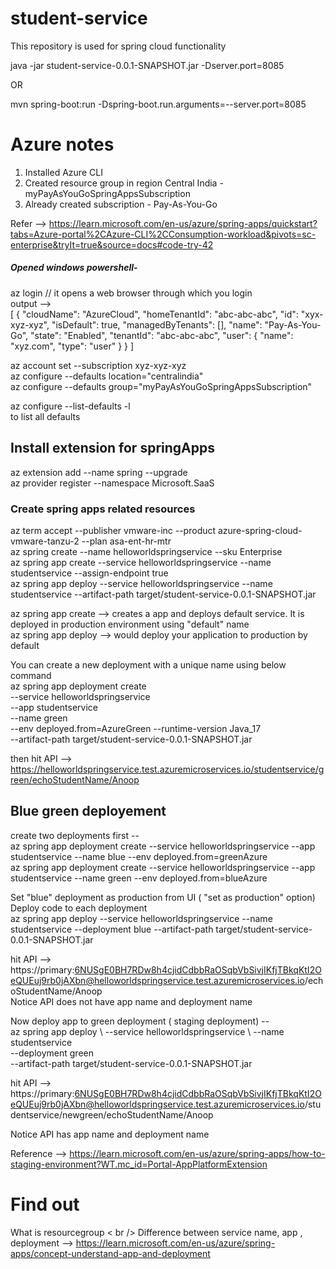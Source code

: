 
# student-service
This repository is used for spring cloud functionality

java -jar student-service-0.0.1-SNAPSHOT.jar -Dserver.port=8085

OR

mvn spring-boot:run -Dspring-boot.run.arguments=--server.port=8085

# Azure notes
1) Installed Azure CLI 
2) Created resource group in region Central India - myPayAsYouGoSpringAppsSubscription
3) Already created subscription - Pay-As-You-Go 

Refer --> https://learn.microsoft.com/en-us/azure/spring-apps/quickstart?tabs=Azure-portal%2CAzure-CLI%2CConsumption-workload&pivots=sc-enterprise&tryIt=true&source=docs#code-try-42 <br />


##### Opened windows powershell-
 az login // it opens a web browser through which you login <br> 
output --> <br />
[
  {
    "cloudName": "AzureCloud",
    "homeTenantId": "abc-abc-abc",
    "id": "xyx-xyz-xyz",
    "isDefault": true,
    "managedByTenants": [],
    "name": "Pay-As-You-Go",
    "state": "Enabled",
    "tenantId": "abc-abc-abc",
    "user": {
      "name": "xyz.com",
      "type": "user"
    }
  }
]

 az account set --subscription xyz-xyz-xyz <br />
 az configure --defaults location="centralindia" <br />
 az configure --defaults group="myPayAsYouGoSpringAppsSubscription" <br />

 az configure --list-defaults -l <br /> to list all defaults 
 
## Install extension for springApps
az extension add --name spring --upgrade <br />
az provider register --namespace Microsoft.SaaS <br />

### Create spring apps related resources
az term accept --publisher vmware-inc --product azure-spring-cloud-vmware-tanzu-2 --plan asa-ent-hr-mtr <br />
az spring create --name helloworldspringservice --sku Enterprise <br />
az spring app create --service helloworldspringservice --name studentservice --assign-endpoint true <br />
az spring app deploy --service helloworldspringservice --name studentservice --artifact-path target/student-service-0.0.1-SNAPSHOT.jar <br />

az spring app create --> creates a app and deploys default service. It is deployed in production environment using "default" name <br />
az spring app deploy --> would deploy your application to production by default <br />

You can create a new deployment with a unique name using below command <br />
az spring app deployment create \
    --service helloworldspringservice \
    --app studentservice \
    --name green \
    --env deployed.from=AzureGreen
    --runtime-version Java_17 \
    --artifact-path target/student-service-0.0.1-SNAPSHOT.jar <br />

then hit API --> https://helloworldspringservice.test.azuremicroservices.io/studentservice/green/echoStudentName/Anoop <br />


## Blue green deployement 
create two deployments first -- <br />
 az spring app deployment create --service helloworldspringservice --app studentservice --name blue --env deployed.from=greenAzure <br /> 
 az spring app deployment create --service helloworldspringservice --app studentservice --name green --env deployed.from=blueAzure <br />
 
 Set "blue" deployment as production from UI ( "set as production" option) <br />
 Deploy code to each deployment <br />
 az spring app deploy 
 --service helloworldspringservice 
 --name studentservice 
 --deployment blue 
 --artifact-path target/student-service-0.0.1-SNAPSHOT.jar <br />
 
 hit API --> https://primary:6NUSgE0BH7RDw8h4cjidCdbbRaOSqbVbSivjIKfjTBkqKtI2OeQUEuj9rb0jAXbn@helloworldspringservice.test.azuremicroservices.io/echoStudentName/Anoop <br />
 Notice API does not have app name and deployment name <br />
 
 Now deploy app to green deployment ( staging deployment) -- <br /> 
 az spring app deploy \ 
  --service helloworldspringservice \ 
  --name studentservice \
  --deployment green \
  --artifact-path target/student-service-0.0.1-SNAPSHOT.jar <br />
  
 hit API --> https://primary:6NUSgE0BH7RDw8h4cjidCdbbRaOSqbVbSivjIKfjTBkqKtI2OeQUEuj9rb0jAXbn@helloworldspringservice.test.azuremicroservices.io/studentservice/newgreen/echoStudentName/Anoop <br />
 
Notice API has app name and deployment name <br />


Reference --> https://learn.microsoft.com/en-us/azure/spring-apps/how-to-staging-environment?WT.mc_id=Portal-AppPlatformExtension <br />
 
# Find out 
What is resourcegroup < br />
Difference between service name, app , deployment --> https://learn.microsoft.com/en-us/azure/spring-apps/concept-understand-app-and-deployment<br/>

